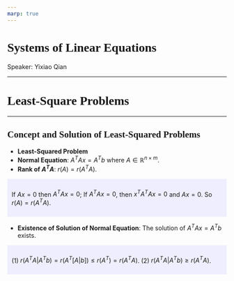 ```yaml
---
marp: true
---
```

<style>
  section {
    font-family: 'LXGW Bright';
  }

  h1, h2, h3 {
    font-family: 'LXGW Bright';
  }
</style>
<style>
img[alt~="center"] {
  display: block;
  margin: 0 auto;
}
</style>
<style>
.note {
  background-color: #eef;
  padding: 10px;
  margin: 10px 0;
  text-align: left;
}
.trick {
  background-color: #fee;
  padding: 10px;
  margin: 10px 0;
  text-align: left;
}
</style>

# Systems of Linear Equations

Speaker: Yixiao Qian

---

# Least-Square Problems

---

## Concept and Solution of Least-Squared Problems

- **Least-Squared Problem**
- **Normal Equation**: $A^TAx = A^Tb$ where $A \in \mathbb{R}^{n\times m}$.
- **Rank of $A^TA$**: $r(A) = r(A^TA)$.

<div class=note>

If $Ax = 0$ then $A^TAx = 0$; If $A^TAx = 0$, then $x^TA^TAx = 0$ and $Ax = 0$. So $r(A) = r(A^TA)$.

</div>

- **Existence of Solution of Normal Equation**: The solution of $A^TAx = A^Tb$ exists.

<div class=note>

(1) $r(A^TA|A^Tb) = r(A^T[A|b]) \leq r(A^T) = r(A^TA)$. (2) $r(A^TA|A^Tb) \geq r(A^TA)$.

</div>












